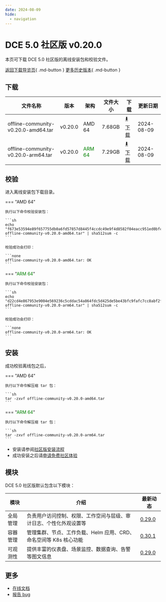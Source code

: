 ```yaml
---
date: 2024-08-09
hide:
  - navigation
---
```


# DCE 5.0 社区版 v0.20.0

本页可下载 DCE 5.0 社区版的离线安装包和校验文件。

[返回下载导览页](../index.md){ .md-button } [更多历史版本](./dce5-installer-history.md){ .md-button }

## 下载

| 文件名称 | 版本 | 架构 | 文件大小 | 下载 | 更新日期 |
| ------- | --- | ---- | ------ | --- | ------- |
| offline-community-v0.20.0-amd64.tar | v0.20.0 | AMD 64 | 7.68GB | [:arrow_down: 下载](https://qiniu-download-public.daocloud.io/DaoCloud_Enterprise/dce5/offline-community-v0.20.0-amd64.tar) | 2024-08-09 |
| offline-community-v0.20.0-arm64.tar | v0.20.0 | <font color="green">ARM 64</font> | 7.29GB | [:arrow_down: 下载](https://qiniu-download-public.daocloud.io/DaoCloud_Enterprise/dce5/offline-community-v0.20.0-arm64.tar) | 2024-08-09 |

## 校验

进入离线安装包下载目录。

=== "AMD 64"

    执行以下命令校验安装包：

    ```sh
    echo "f673e53594e89f657755db0a6fd57857d8445f4ccdc49e9f4d8582f04eacc951ed0bfc619601a0a04a43862e2058babaab82317dd7b32672ecf95a1ea9f49b14  offline-community-v0.20.0-amd64.tar" | sha512sum -c
    ```

    校验成功会打印：

    ```none
    offline-community-v0.20.0-amd64.tar: OK
    ```

=== "<font color="green">ARM 64</font>"

    执行以下命令校验安装包：

    ```sh
    echo "d22cd4e867953e9004e569236c5cddac54a864fdc5d425de5be43bfc9fafc7cc8abf2fb02392b59fd24a0d54e4e176268a77c70cb0071db570ef1277c36f8233  offline-community-v0.20.0-arm64.tar" | sha512sum -c
    ```

    校验成功会打印：

    ```none
    offline-community-v0.20.0-arm64.tar: OK
    ```

## 安装

成功校验离线包之后，

=== "AMD 64"

    执行以下命令解压缩 tar 包：

    ```sh
    tar -zxvf offline-community-v0.20.0-amd64.tar
    ```

=== "<font color="green">ARM 64</font>"

    执行以下命令解压缩 tar 包：

    ```sh
    tar -zxvf offline-community-v0.20.0-arm64.tar
    ```

- 安装请参阅[社区版安装流程](../../install/community/k8s/online.md#_2)
- 成功安装之后请[申请免费社区体验](../../dce/license0.md)

## 模块

DCE 5.0 社区版默认包含以下模块：

| 模块     | 介绍            | 最新动态         |
| -------- | -------------- | -------------- |
| 全局管理 | 负责用户访问控制、权限、工作空间与层级、审计日志、个性化外观设置等 | [0.29.0](../../ghippo/intro/release-notes.md#0290) |
| 容器管理 | 管理集群、节点、工作负载、Helm 应用、CRD、命名空间等 K8s 核心功能 | [0.30.1](../../kpanda/intro/release-notes.md#0301) |
| 可观测性 | 提供丰富的仪表盘、场景监控、数据查询、告警等图文信息 | [0.29.0](../../insight/intro/releasenote.md#0290) |

## 更多

- [在线文档](../../dce/index.md)
- [报告 bug](https://github.com/DaoCloud/DaoCloud-docs/issues)
